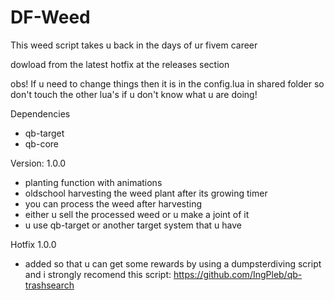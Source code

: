 # DF-Weed
This weed script takes u back in the days of ur fivem career

dowload from the latest hotfix at the releases section

obs! If u need to change things then it is in the config.lua in shared folder so don't touch the other lua's if u don't know what u are doing!

Dependencies
- qb-target
- qb-core

Version: 1.0.0

- planting function with animations
- oldschool harvesting the weed plant after its growing timer
- you can process the weed after harvesting
- either u sell the processed weed or u make a joint of it
- u use qb-target or another target system that u have

Hotfix 1.0.0
- added so that u can get some rewards by using a dumpsterdiving script and i strongly recomend this script: https://github.com/IngPleb/qb-trashsearch 

